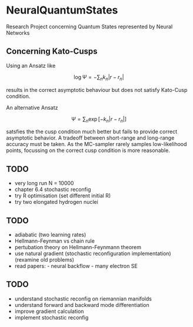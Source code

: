 # NeuralQuantumStates
Research Project concerning Quantum States represented by Neural Networks

## Concerning Kato-Cusps

Using an Ansatz like

$$
\log \Psi = -\sum_{n} k_n |r - r_n|
$$

results in the correct asymptotic behaviour but does not satisfy Kato-Cusp condition.

An alternative Ansatz

$$
\Psi = \sum_{n} \exp[-k_n |r - r_n|]
$$

satsfies the the cusp condition much better but fails to provide correct asymptotic behavior. A tradeoff between short-range and long-range accuracy must be taken. As the MC-sampler rarely samples low-likelihood points, focussing on the correct cusp condition is more reasonable.


## TODO
- very long run N = 10000
- chapter 6.4 stochastic reconfig
- try R optimisation (set different initial R)
- try two elongated hydrogen nuclei

## TODO
- adiabatic (two learning rates)
- Hellmann-Feynman vs chain rule
- pertubation theory on Hellmann-Feynmann theorem
- use natural gradient (stochastic reconfiguration implementation) (rexamine old problems)
- read papers:  - neural backflow
                - many electron SE


## TODO
- understand stochastic reconfig on riemannian manifolds
- understand forward and backward mode differentiation
- improve gradient calculation
- implement stochastic reconfig